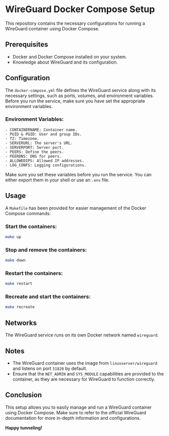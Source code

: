 # WireGuard Docker Compose Setup

This repository contains the necessary configurations for running a WireGuard container using Docker Compose.

## Prerequisites
- Docker and Docker Compose installed on your system.
- Knowledge about WireGuard and its configuration.

## Configuration

The `docker-compose.yml` file defines the WireGuard service along with its necessary settings, such as ports, volumes, and environment variables. Before you run the service, make sure you have set the appropriate environment variables.

### Environment Variables:

```plaintext
- CONTAINERNAME: Container name.
- PUID & PGID: User and group IDs.
- TZ: Timezone.
- SERVERURL: The server's URL.
- SERVERPORT: Server port.
- PEERS: Define the peers.
- PEERDNS: DNS for peers.
- ALLOWEDIPS: Allowed IP addresses.
- LOG_CONFS: Logging configurations.
```

Make sure you set these variables before you run the service. You can either export them in your shell or use an `.env` file.

## Usage

A `Makefile` has been provided for easier management of the Docker Compose commands:

### Start the containers:

```bash
make up
```

### Stop and remove the containers:
```bash
make down
```

### Restart the containers:
```bash
make restart
```

### Recreate and start the containers:
```bash
make recreate
```

## Networks

The WireGuard service runs on its own Docker network named `wireguard`.

## Notes

- The WireGuard container uses the image from `linuxserver/wireguard` and listens on port `51820` by default.
- Ensure that the `NET_ADMIN` and `SYS_MODULE` capabilities are provided to the container, as they are necessary for WireGuard to function correctly.

## Conclusion

This setup allows you to easily manage and run a WireGuard container using Docker Compose. Make sure to refer to the official WireGuard documentation for more in-depth information and configurations.

**Happy tunneling!**
